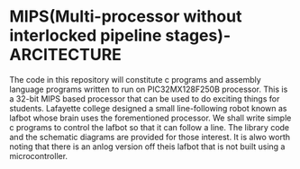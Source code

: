 # MIPS(Multi-processor without interlocked pipeline stages)-ARCITECTURE

The code in this repository will constitute c programs and assembly language programs written to run on PIC32MX128F250B processor. This is a 32-bit MIPS 
 based processor that can be used to do exciting things for students. Lafayette college designed a small line-following  robot known as lafbot whose brain uses the forementioned processor. 
 We shall write simple c programs  to control the lafbot so that it can follow a line. The library code and the schematic diagrams are provided for those interest. It is alwo worth noting that there is an anlog version off theis lafbot that is not built using a microcontroller.
